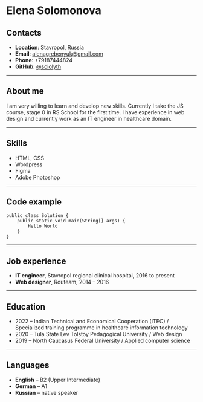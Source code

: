 # Elena Solomonova

## Contacts
* **Location**: Stavropol, Russia
* **Email**: alenagrebenyuk@gmail.com
* **Phone**: +79187444824
* **GitHub**: [@sololyth](https://github.com/sololyth)
---
## About me

I am very willing to learn and develop new skills.
Currently I take the JS course, stage 0 in RS School for the first time.
I have experience in web design and currently work as an IT engineer in healthcare domain.

---
## Skills
* HTML, CSS
* Wordpress
* Figma
* Adobe Photoshop
---
## Code example
```
public class Solution {
    public static void main(String[] args) {
        Hello World
    }
}
```
---
## Job experience
* **IT engineer**, Stavropol regional clinical hospital, 2016 to present
* **Web designer**, Routeam, 2014 – 2016
---
## Education
* 2022 – Indian Technical and Economical Cooperation (ITEC) / Specialized training programme in healthcare information technology
* 2020 – Tula State Lev Tolstoy Pedagogical University / Web design
* 2019 – North Caucasus Federal University / Applied computer science
---
## Languages
* **English** – B2 (Upper Intermediate)
* **German** – A1
* **Russian** – native speaker